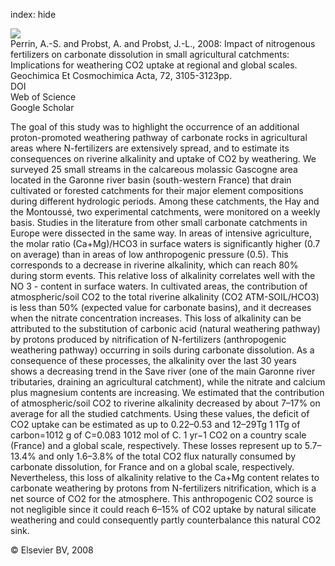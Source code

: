 index: hide

<div class="Citation">
    <div class="Citation-thumb CitationThumb-linked"  data-href="https://doi.org/10.1016/j.gca.2008.04.011">
      <img src="https://static.claimspace.cloud/climate-study-static/refs/thumbs/6/Perrin_et_al_2008-thumb.png" />
    </div>

  <div class="Citation-body">
    <div class="Citation-text">Perrin, A.-S. and Probst, A. and Probst, J.-L., 2008: Impact of nitrogenous fertilizers on carbonate dissolution in small agricultural catchments: Implications for weathering CO2 uptake at regional and global scales. <span class="Article-journal">Geochimica Et Cosmochimica Acta, </span><span class="Article-volume">72, </span>3105-3123pp.</div>
    <div class="Citation-links">
      <div class="CitationLink" data-href="https://doi.org/10.1016/j.gca.2008.04.011">
        <div class="CitationLink-icon CitationLink-Doi"></div>
        <div class="CitationLink-text">DOI</div>
      </div>
      <div class="CitationLink" data-href="http://cel.webofknowledge.com/InboundService.do?customersID=atyponcel&smartRedirect=yes&mode=FullRecord&IsProductCode=Yes&product=CEL&Init=Yes&Func=Frame&action=retrieve&SrcApp=literatum&SrcAuth=atyponcel&SID=7CNc3cIRaBKjGbSujFM&UT=WOS:000257175800004">
        <div class="CitationLink-icon CitationLink-Isi"></div>
        <div class="CitationLink-text">Web of Science</div>
      </div>
      <div class="CitationLink" data-href="https://scholar.google.com/scholar?q=10.1016/j.gca.2008.04.011">
        <div class="CitationLink-icon CitationLink-Scholar"></div>
        <div class="CitationLink-text">Google Scholar</div>
      </div>
    </div>
  </div>
</div>

The goal of this study was to highlight the occurrence of an additional proton-promoted weathering pathway of carbonate rocks in agricultural areas where N-fertilizers are extensively spread, and to estimate its consequences on riverine alkalinity and uptake of CO2 by weathering. We surveyed 25 small streams in the calcareous molassic Gascogne area located in the Garonne river basin (south-western France) that drain cultivated or forested catchments for their major element compositions during different hydrologic periods. Among these catchments, the Hay and the Montoussé, two experimental catchments, were monitored on a weekly basis. Studies in the literature from other small carbonate catchments in Europe were dissected in the same way. In areas of intensive agriculture, the molar ratio (Ca+Mg)/HCO3 in surface waters is significantly higher (0.7 on average) than in areas of low anthropogenic pressure (0.5). This corresponds to a decrease in riverine alkalinity, which can reach 80% during storm events. This relative loss of alkalinity correlates well with the                                                                                                                       NO                                                                                                3                                                                                                                                                              -                                                                                                           content in surface waters. In cultivated areas, the contribution of atmospheric/soil CO2 to the total riverine alkalinity (CO2 ATM-SOIL/HCO3) is less than 50% (expected value for carbonate basins), and it decreases when the nitrate concentration increases. This loss of alkalinity can be attributed to the substitution of carbonic acid (natural weathering pathway) by protons produced by nitrification of N-fertilizers (anthropogenic weathering pathway) occurring in soils during carbonate dissolution. As a consequence of these processes, the alkalinity over the last 30 years shows a decreasing trend in the Save river (one of the main Garonne river tributaries, draining an agricultural catchment), while the nitrate and calcium plus magnesium contents are increasing.                   We estimated that the contribution of atmospheric/soil CO2 to riverine alkalinity decreased by about 7–17% on average for all the studied catchments. Using these values, the deficit of CO2 uptake can be estimated as up to 0.22–0.53 and 12–29Tg                         1                         1Tg of carbon=1012                            g of C=0.083 1012                            mol of C.                                                                     1                                            yr−1 CO2 on a country scale (France) and a global scale, respectively. These losses represent up to 5.7–13.4% and only 1.6–3.8% of the total CO2 flux naturally consumed by carbonate dissolution, for France and on a global scale, respectively. Nevertheless, this loss of alkalinity relative to the Ca+Mg content relates to carbonate weathering by protons from N-fertilizers nitrification, which is a net source of CO2 for the atmosphere. This anthropogenic CO2 source is not negligible since it could reach 6–15% of CO2 uptake by natural silicate weathering and could consequently partly counterbalance this natural CO2 sink.

<div class="Citation-copy">
&copy; Elsevier BV, 2008
</div>